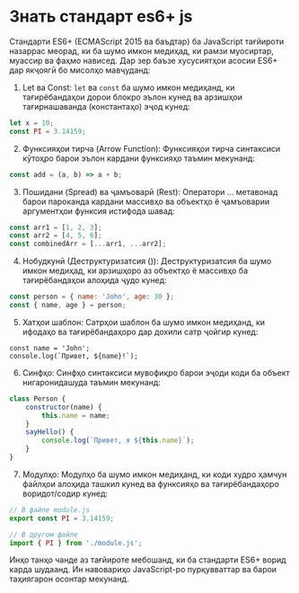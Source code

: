# Знать стандарт es6+ js

Стандарти ES6+ (ECMAScript 2015 ва баъдтар) ба JavaScript тағйироти назаррас меорад, ки ба шумо имкон медиҳад, ки рамзи муосиртар, муассир ва фаҳмо нависед. Дар зер баъзе хусусиятҳои асосии ES6+ дар якҷоягӣ бо мисолҳо мавҷуданд:
   
   1. Let ва Const:   `let` ва `const` ба шумо имкон медиҳанд, ки тағирёбандаҳои дорои блокро эълон кунед ва арзишҳои тағирнашаванда (константаҳо) эҷод кунед:

```js 
let x = 10;
const PI = 3.14159;

```
2. Функсияҳои тирча (Arrow Function):
Функсияҳои тирча синтаксиси кӯтоҳро барои эълон кардани функсияҳо таъмин мекунанд:
```js
const add = (a, b) => a + b;
  ```
  3. Пошидани (Spread) ва ҷамъоварӣ (Rest):
Оператори ... метавонад барои пароканда кардани массивҳо ва объектҳо ё ҷамъоварии аргументҳои функсия истифода шавад:
```js
const arr1 = [1, 2, 3];
const arr2 = [4, 5, 6];
const combinedArr = [...arr1, ...arr2];
```
4. Нобудкунӣ (Деструктуризатсия ()):
Деструктуризатсия ба шумо имкон медиҳад, ки арзишҳоро аз объектҳо ё массивҳо ба тағирёбандаҳои алоҳида ҷудо кунед:
```js 
const person = { name: 'John', age: 30 };
const { name, age } = person;
```
5. Хатҳои шаблон:
Сатрҳои шаблон ба шумо имкон медиҳанд, ки ифодаҳо ва тағирёбандаҳоро дар дохили сатр ҷойгир кунед:
```JS
const name = 'John';
console.log(`Привет, ${name}!`);
```
6. Синфҳо:
Синфҳо синтаксиси мувофиқро барои эҷоди коди ба объект нигаронидашуда таъмин мекунанд:
```js 
class Person {
    constructor(name) {
        this.name = name;
    }
    sayHello() {
        console.log(`Привет, я ${this.name}`);
    }
}
```
7. Модулҳо:
Модулҳо ба шумо имкон медиҳанд, ки коди худро ҳамчун файлҳои алоҳида ташкил кунед ва функсияҳо ва тағирёбандаҳоро воридот/содир кунед:
```js
// В файле module.js
export const PI = 3.14159;

// В другом файле
import { PI } from './module.js';
```

Инҳо танҳо чанде аз тағйироте мебошанд, ки ба стандарти ES6+ ворид карда шудаанд. Ин навовариҳо JavaScript-ро пурқувваттар ва барои таҳиягарон осонтар мекунанд.

